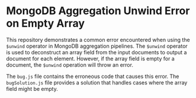 # MongoDB Aggregation Unwind Error on Empty Array

This repository demonstrates a common error encountered when using the `$unwind` operator in MongoDB aggregation pipelines. The `$unwind` operator is used to deconstruct an array field from the input documents to output a document for each element. However, if the array field is empty for a document, the `$unwind` operation will throw an error.

The `bug.js` file contains the erroneous code that causes this error. The `bugSolution.js` file provides a solution that handles cases where the array field might be empty.
